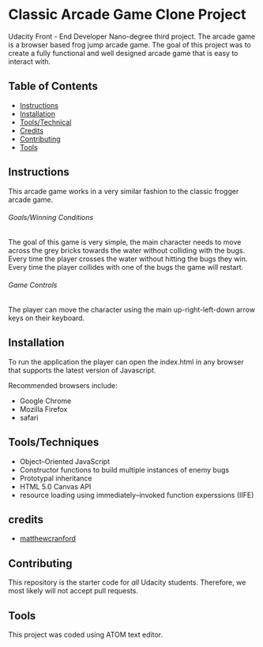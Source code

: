 # Classic Arcade Game Clone Project

Udacity Front - End Developer Nano-degree third project. The arcade game is a browser based frog jump arcade game. The goal of this project was to create a fully functional and well designed arcade game that is easy to interact with.

## Table of Contents

- [Instructions](#instructions)
- [Installation](#installation)
- [Tools/Technical](#tools/technical)
- [Credits](#credits)
- [Contributing](#contributing)
- [Tools](#tools)

## Instructions

This arcade game works in a very similar fashion to the classic frogger arcade game.

###### Goals/Winning Conditions

The goal of this game is very simple, the main character needs to move across the grey bricks towards the water without colliding with the bugs. Every time the player crosses the water without hitting the bugs they win. Every time the player collides with one of the bugs the game will restart. 

###### Game Controls

The player can move the character using the main up-right-left-down arrow keys on their keyboard.

## Installation

To run the application the player can open the index.html in any browser that supports the latest version of Javascript.

Recommended browsers include:
* Google Chrome
* Mozilla Firefox
* safari 

## Tools/Techniques

* Object–Oriented JavaScript
* Constructor functions to build multiple instances of enemy bugs
* Prototypal inheritance
* HTML 5.0 Canvas API
* resource loading using immediately–invoked function experssions (IIFE)

## credits

- [matthewcranford](https://matthewcranford.com/page/2/)

## Contributing

This repository is the starter code for _all_ Udacity students. Therefore, we most likely will not accept pull requests.

## Tools

This project was coded using ATOM text editor.
